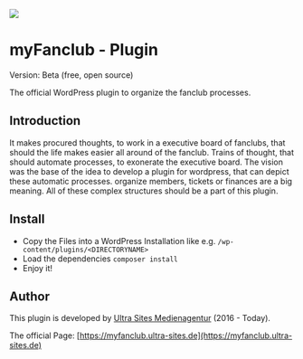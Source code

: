 ![](https://myfanclub.ultra-sites.de/img/logo.43bd727ea98a1837f5d99ef83db6a0fa.svg)

# myFanclub - Plugin
Version: Beta (free, open source)

The official WordPress plugin to organize the fanclub processes.

## Introduction
It makes procured thoughts, to work in a executive board of fanclubs, that should the life makes easier all around of the fanclub. Trains of thought, that should automate processes, to exonerate the executive board. The vision was the base of the idea to develop a plugin for wordpress, that can depict these automatic processes.  organize members, tickets or finances are a big meaning. All of these complex structures should be a part of this plugin.


## Install
* Copy the Files into a WordPress Installation like e.g. `/wp-content/plugins/<DIRECTORYNAME>`
* Load the dependencies `composer install`
* Enjoy it!



## Author
This plugin is developed by [Ultra Sites Medienagentur](https://www.ultra-sites.de) (2016 - Today).

The official Page: [https://myfanclub.ultra-sites.de](https://myfanclub.ultra-sites.de)

